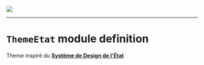 <!--
 ___ _            _ _    _ _    __
/ __(_)_ __  _ __| (_)__(_) |_ /_/
\__ \ | '  \| '_ \ | / _| |  _/ -_)
|___/_|_|_|_| .__/_|_\__|_|\__\___|
            |_| 
-->
![](https://platform.simplicite.io/logos/standard/logo250.png)
* * *

`ThemeEtat` module definition
=============================

Theme inspiré du [**Système de Design de l'État**](https://gouvfr.atlassian.net/wiki/spaces/DB/overview?homepageId=145359476)

